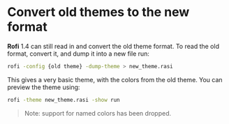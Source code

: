 # Convert old themes to the new format

**Rofi** 1.4 can still read in and convert the old theme format. To read the old format, convert it, and dump it into a
new file run:

```bash
rofi -config {old theme} -dump-theme > new_theme.rasi
```

This gives a very basic theme, with the colors from the old theme.
You can preview the theme using:

```bash
rofi -theme new_theme.rasi -show run
```

> Note: support for named colors has been dropped.
